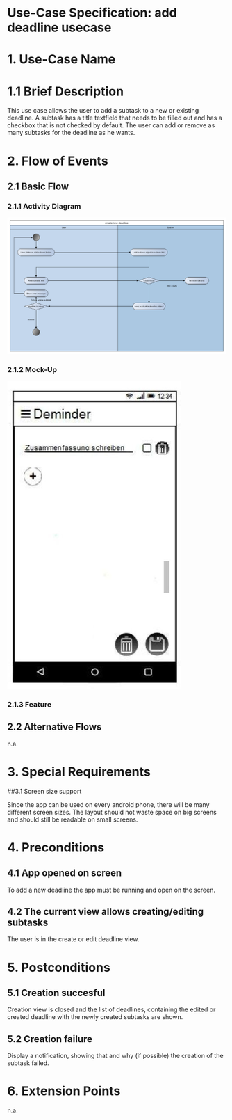 # Use-Case Specification: add deadline usecase

# 1. Use-Case Name

# 1.1 Brief Description

This use case allows the user to add a subtask to a new or existing deadline. 
A subtask has a title textfield that needs to be filled out and has a checkbox that is not checked by default. 
The user can add or remove as many subtasks for the deadline as he wants.

# 2. Flow of Events

## 2.1 Basic Flow

### 2.1.1 Activity Diagram
![Use case specification](addSubtasksUsecase.png)

### 2.1.2 Mock-Up
![Use case specification mock up](mockup.JPG)

### 2.1.3 Feature

## 2.2 Alternative Flows
n.a.

# 3. Special Requirements

##3.1 Screen size support

Since the app can be used on every android phone, there will be many different screen sizes.
The layout should not waste space on big screens and should still be readable on small screens.

# 4. Preconditions

## 4.1 App opened on screen
To add a new deadline the app must be running and open on the screen.

## 4.2 The current view allows creating/editing subtasks
The user is in the create or edit deadline view.

# 5. Postconditions

## 5.1 Creation succesful
Creation view is closed and the list of deadlines, containing the edited or created deadline with the newly created subtasks are shown.

## 5.2 Creation failure
Display a notification, showing that and why (if possible) the creation of the subtask failed.


# 6. Extension Points

n.a.